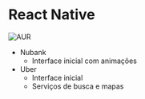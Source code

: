 # React Native
![AUR](https://img.shields.io/badge/-%3C%2F%3E-%23ea004f)
- Nubank 
  - Interface inicial com animações
- Uber  
  - Interface inicial
  - Serviços de busca e mapas

